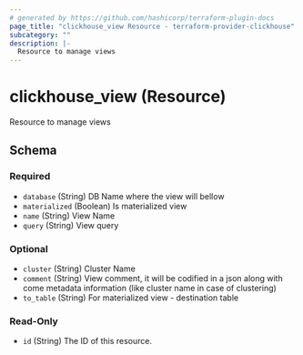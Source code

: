 ```yaml
---
# generated by https://github.com/hashicorp/terraform-plugin-docs
page_title: "clickhouse_view Resource - terraform-provider-clickhouse"
subcategory: ""
description: |-
  Resource to manage views
---
```


# clickhouse_view (Resource)

Resource to manage views



<!-- schema generated by tfplugindocs -->
## Schema

### Required

- `database` (String) DB Name where the view will bellow
- `materialized` (Boolean) Is materialized view
- `name` (String) View Name
- `query` (String) View query

### Optional

- `cluster` (String) Cluster Name
- `comment` (String) View comment, it will be codified in a json along with come metadata information (like cluster name in case of clustering)
- `to_table` (String) For materialized view - destination table

### Read-Only

- `id` (String) The ID of this resource.
